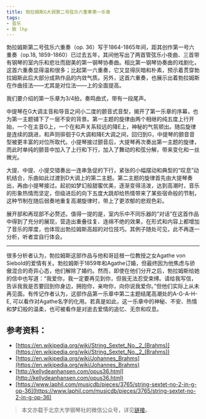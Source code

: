 ```yaml
---
title: 勃拉姆斯G大调第二号弦乐六重奏第一乐章
tags:
- 音乐
- 致 lhp
---
```


勃拉姆斯第二号弦乐六重奏（op. 36）写于1864-1865年间，距其创作第一号六重奏（op.18, 1859-1860）已过去五年，其间他写出了两首管弦乐小夜曲、三首带有钢琴的室内乐和悲壮而甜美的第一钢琴协奏曲。相比第一钢琴协奏曲的戏剧化，这首六重奏显得温和很多；比起第一六重奏，它又显得灰暗和朴素，预示着贯穿勃拉姆斯此后大部分成熟作品的内敛气质。另外，这首六重奏，也展示出着勃拉姆斯在作曲技法——尤其是对位法——上的全面提高。<!--more-->

我们要介绍的第一乐章为3/4拍，奏鸣曲式，带有一段尾声。

中提琴在G大调主音和导音之间小二度的颤音式音型，揭开了第一乐章的序幕，也为第一主题铺下了一层不安的背景。第一主题的旋律由两个相继的纯五度上行开始，一个在主音G上，一个在和声关系较远的降E上，神秘的气氛顿出。随后旋律是连续的跳进，和声则徘徊于G大调和降E大调之间，回归到G，中提琴的颤音音型被更丰富的对位所取代。小提琴接过颤音后，大提琴再次奏出第一主题的旋律，而此时单纯的颤音中加入了上行和下行，加入了舞动的和弦分解，带来变化和一丝微光。

大提、中提、小提交错奏出一连串急促的下行，紧张的小幅摆动和典型的“叹息”动机结合，乐曲如此过渡到D大调上的第二主题。第二主题的旋律首先由大提琴奏出，再由小提琴接过。起初如梦幻般甜蜜优美，逐渐变得活泼，达到高潮时，音乐的形象热情而坚定，但级进后的向下五度大跳却给热情带来了某些宿命般的节制，这种节制在随后弱奏地重复高潮旋律时，带上了更浓郁的悲观色彩。

展开部和再现部不必赘述。值得一提的是，室内乐中不同乐器的“对话”在这首作品中得到了充分的展现，营造出重叠往复、连绵不绝的效果，在形式和内容上都增加了音乐的厚度，也体现出勃拉姆斯高超的对位技巧。其例子随处可见，此不再逐一分析，听者宜自行体会。

----

很多分析者认为，勃拉姆斯这部作品与他和哥廷根一位教授之女Agathe von Siebold的爱情有关。勃拉姆斯于1859年和Agathe订婚，但最终因为他焦虑与骄傲混合的奇异心态，他们解除了婚约。然而，即使在他们分开之后，勃拉姆斯给她的信中也写道：“我爱你，我一定要再见到你，但我无法忍受束缚。请给我写信，告诉我我是否要回到你身边，拥抱你，亲吻你，向你说我爱你。”但他们实际上从未再见面。有传记作者认为，这部作品第一乐章中第二主题结尾高潮处的A-G-A-H-E, 可以看作对Agathe名字的化用。若真是如此，这一乐章中的神秘、不安、热情和梦幻般的温柔，也可被看作是对逝去爱情的追忆、无奈和叹息。

## 参考资料：

- [https://en.wikipedia.org/wiki/String_Sextet_No._2_(Brahms)](https://en.wikipedia.org/wiki/String_Sextet_No._2_(Brahms))
- [https://en.wikipedia.org/wiki/Johannes_Brahms](https://en.wikipedia.org/wiki/Johannes_Brahms)
- [http://kellydeanhansen.com/opus36.html](http://kellydeanhansen.com/opus36.html)
- [https://www.laphil.com/musicdb/pieces/3765/string-sextet-no-2-in-g-op-36](https://www.laphil.com/musicdb/pieces/3765/string-sextet-no-2-in-g-op-36)

> 本文亦载于北京大学钢琴社的微信公众号，详见[链接](https://mp.weixin.qq.com/s/RGwsGdmDpYbxKo6bCSkhzA)。

